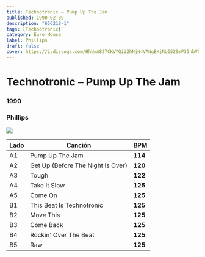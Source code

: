 ```yaml
---
title: Technotronic – Pump Up The Jam
published: 1990-02-09
description: "656218-1"
tags: [Technotronic]
category: Euro-House
label: Phillips
draft: false
cover: https://i.discogs.com/HhUmA82TCKVYQii2hNjN4VANgBXjNU6529mP35nbVQg/rs:fit/g:sm/q:90/h:597/w:600/czM6Ly9kaXNjb2dz/LWRhdGFiYXNlLWlt/YWdlcy9SLTMxOTgw/MTEtMTYzNDY2NDg3/OC0zNDUwLmpwZWc.jpeg
---
```


# Technotronic – Pump Up The Jam

### **1990**

### Phillips

![](https://i.discogs.com/HhUmA82TCKVYQii2hNjN4VANgBXjNU6529mP35nbVQg/rs:fit/g:sm/q:90/h:597/w:600/czM6Ly9kaXNjb2dz/LWRhdGFiYXNlLWlt/YWdlcy9SLTMxOTgw/MTEtMTYzNDY2NDg3/OC0zNDUwLmpwZWc.jpeg)

| Lado | Canción                           | BPM     |
| ---- | --------------------------------- | ------- |
| A1   | Pump Up The Jam                   | **114** |
| A2   | Get Up (Before The Night Is Over) | **120** |
| A3   | Tough                             | **122** |
| A4   | Take It Slow                      | **125** |
| A5   | Come On                           | **125** |
| B1   | This Beat Is Technotronic         | **125** |
| B2   | Move This                         | **125** |
| B3   | Come Back                         | **125** |
| B4   | Rockin' Over The Beat             | **125** |
| B5   | Raw                               | **125** |
